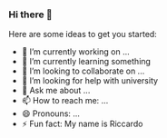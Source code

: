### Hi there 👋

Here are some ideas to get you started:

- 🔭 I’m currently working on ...
- 🌱 I’m currently learning something
- 👯 I’m looking to collaborate on ...
- 🤔 I’m looking for help with university
- 💬 Ask me about ...
- 📫 How to reach me: ...
- 😄 Pronouns: ...
- ⚡ Fun fact: My name is Riccardo
